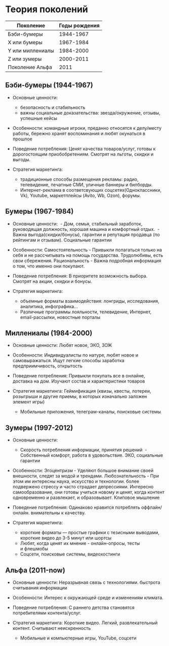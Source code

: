 # Теория поколений

| **Поколение**    | **Годы рождения** |
| ---------------- | ----------------- |
| Бэби-бумеры      | 1944-1967         |
| Х или бумеры     | 1967-1984         |
| Y или миллениалы | 1984-2000         |
| Z или зумеры     | 2000-2011         |
| Поколение Альфа  | 2011              |
## Бэби-бумеры (1944-1967)
- Основные ценности: 
	- безопасность и стабильность
	- важны социальные доказательства: звезда/окружение, отзывы, успешные кейсы

- Особенности: 
	командные игроки, преданно относятся к делу/месту работы, бережно хранят воспоминания и любят окунаться в прошлое

- Поведение потребления:
	Ценят качества товаров/услуг, готовы к дорогостоящим приобобретениям. Смотрят на льготы, скидки и выгоды.

- Стратегия маркетинга:
	- традиционные способы размещения рекламы: радио, телевидение, печатные СМИ, уличные баннеры и билборды.
	- Интернет-реклама в соответсвующих соцсетях(Одноклассники, Vk), Youtube, маркетплейсы (Avito, Wb, Ozon), форумы.
## Бумеры (1967-1984)
- Основные ценности: 
	 - Дом, семья, стабильный заработок, руководящая должность, хорошая машина и комфортный отдых.
	 - Важна выгода(скидки/бонусы), гарантии и репутация продавца (по рейтингам и отзывам). Социальные гарантии

- Особенности: 
	Самостоятельность - Привыкли полагаться только на себя и не рассчитывать на помощь государства. 
	Трудолюбивы, есть свои сбережения. 
	Рациональность - Важна подробная информация о том, что именно они покупают.

- Поведение потребления:
	В приоритете возможность выбора. 
	Смотрят на акции, скидки и бонусы.

- Стратегия маркетинга:
	-  объемные форматы взаимодействия: лонгриды, исследования, аналитика, инфографика…
	- Различные программы лояльности, телевидение, Интернет, email-рассылки, новостные порталы
## Миллениалы (1984-2000)
- Основные ценности: 
	Любят новое, ЭКО, ЗОЖ

- Особенности: 
	Индивидуалисты по натуре, любят новое и самовыражаться. Ищут легкие способы заработка
	предприимчивость, открытость

- Поведение потребления:
	Привыкли покупать все в онлайне, доставка на дом. Изучают состав и характеристики товаров

- Стратегия маркетинга:
	Геймификация (квизы, квесты, лотереи, розыгрыши и другие приемы, в которых изначально заложен элемент игры)
	-  Мобильные приложения, телеграм-каналы, поисковые системы

## Зумеры (1997-2012)
- Основные ценности: 
	- Скорость потребления информации, принятия решений
	 - Cобственный комфорт, работа в удовольствие. ЭКО, социальные гарантии 

- Особенности: 
	Эгоцентризм - Уделяют большое внимание своей внешности, следят за модой и трендами. 
	Любознательность - При этом им интересны наука, искусство и технологии. более подвержено стрессу и часто страдает депрессиями. Интересно самообразование, они готовы учиться новому и ценят, когда контент одновременно и развлекает, и образовывает.
	Клиповое мышление

- Поведение потребления:
	Одинаково нравится потреблять оффлайн/онлайн. внимательны к качеству. 

- Стратегия маркетинга:
	- короткие форматы — простые графики с тезисными выводами, короткие видео до 3-5 минут или шортсы
	-  Любят, когда ценят их мнение - онлайн-опросы, тесты и флешмобы
	- Соцсети, поисковые системы, видеохостинги
## Альфа (2011-now)
- Основные ценности: 
	Неразрывная связь с технологиями. быстрота считывания информации

- Особенности: 
	Интерес к окружающей среде и изменениям климата.

- Поведение потребления:
	С раннего детства становятся потребителями контента/услуг.

- Стратегия маркетинга:
	Короткие видео. Легкий, развлекательный контент. Считывают неискренность
	- Мобильные и компьютерные игры, YouTube, соцсети
